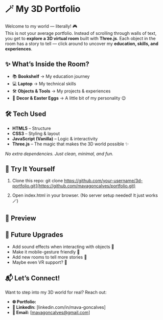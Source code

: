 # 🪄 My 3D Portfolio  

Welcome to my world — literally! 🎮  
This is not your average portfolio. Instead of scrolling through walls of text, you get to **explore a 3D virtual room** built with **Three.js**. Each object in the room has a story to tell — click around to uncover my **education, skills, and experiences**.  

## ✨ What’s Inside the Room?  
- 📚 **Bookshelf** → My education journey  
- 💻 **Laptop** → My technical skills  
- 🛠️ **Objects & Tools** → My projects & experiences  
- 🎨 **Decor & Easter Eggs** → A little bit of my personality 😉

## 🛠️ Tech Used  
- **HTML5** – Structure  
- **CSS3** – Styling & layout  
- **JavaScript (Vanilla)** – Logic & interactivity  
- **Three.js** – The magic that makes the 3D world possible ✨  

_No extra dependencies. Just clean, minimal, and fun._  

## 🚀 Try It Yourself  
1. Clone this repo:
git clone https://github.com/your-username/3d-portfolio.git](https://github.com/mavagoncalves/portfolio.git)

2. Open index.html in your browser.
(No server setup needed! It just works 🪄)

## 🎥 Preview

## 🌱 Future Upgrades
- Add sound effects when interacting with objects 🎵
- Make it mobile-gesture friendly 📱
- Add new rooms to tell more stories 🏰
- Maybe even VR support? 👾

## 📬 Let’s Connect!
Want to step into my 3D world for real? Reach out:

- **🌐 Portfolio:**
- **💼 LinkedIn:** [linkedin.com/in/mava-goncalves]
- **📧 Email:** [mavagoncalves@gmail.com]
